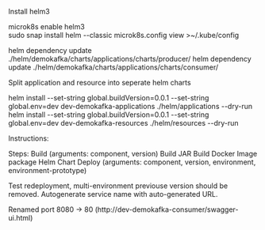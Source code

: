 
Install helm3

 microk8s enable helm3	
 sudo snap install helm --classic
 microk8s.config view >~/.kube/config

 helm dependency update ./helm/demokafka/charts/applications/charts/producer/
 helm dependency update ./helm/demokafka/charts/applications/charts/consumer/
 
Split application and resource into seperate helm charts
 
 helm install --set-string global.buildVersion=0.0.1 --set-string global.env=dev dev-demokafka-applications ./helm/applications --dry-run
 helm install --set-string global.buildVersion=0.0.1 --set-string global.env=dev dev-demokafka-resources ./helm/resources --dry-run

Instructions:

Steps:
 Build (arguments: component, version)
   Build JAR
   Build Docker Image
   package Helm Chart
 Deploy (arguments: component, version, environment, environment-prototype)


Test redeployment, multi-environment previouse version should be removed.
Autogenerate service name with auto-generated URL.


Renamed port 8080 -> 80 (http://dev-demokafka-consumer/swagger-ui.html)


